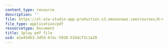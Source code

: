 ```yaml
---
content_type: resource
description: ''
file: https://ol-ocw-studio-app-production.s3.amazonaws.com/courses/8-01sc-classical-mechanics-fall-2016/a1e45d633d5d67ac592851bdcf3c1a29_oOQmu6ICxg4.pdf
file_type: application/pdf
resourcetype: Document
title: 3play pdf file
uid: a1e45d63-3d5d-67ac-5928-51bdcf3c1a29
---
```

